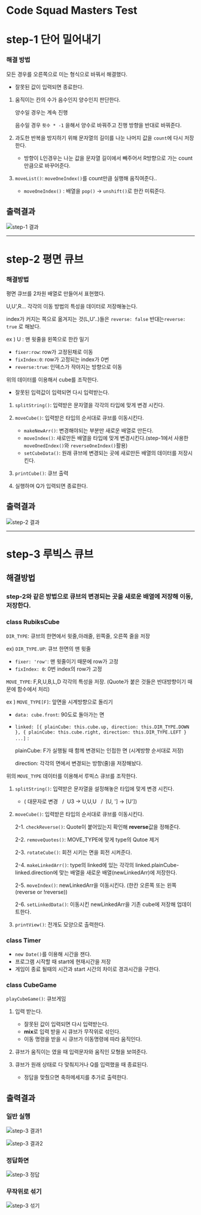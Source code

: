 # Code Squad Masters Test

# step-1 단어 밀어내기

### 해결 방법

모든 경우를 오른쪽으로 미는 형식으로 바꿔서 해결했다.

- 잘못된 값이 입력되면 종료한다.

1. 움직이는 칸의 수가 음수인지 양수인지 판단한다.

   양수일 경우는 계속 진행

   음수일 경우 `횟수 * -1` 을해서 양수로 바꿔주고 진행 방향을 반대로 바꿔준다.

2. 과도한 반복을 방지하기 위해 문자열의 길이를 나눈 나머지 값을 `count`에 다시 저장한다.

   - 방향이 L인경우는 나눈 값을 문자열 길이에서 빼주어서 R방향으로 가는 count만큼으로 바꾸어준다.

3. `moveList()`: `moveOneIndex()`를 count만큼 실행해 움직여준다..
   - `moveOneIndex()` : 배열을 `pop()` -> `unshift()`로 한칸 미뤄준다.

## 출력결과

![step-1 결과](https://user-images.githubusercontent.com/67357426/101730035-a0455500-3afc-11eb-981b-bfd1962c6b0d.png)

---

# step-2 평면 큐브

### 해결방법

평면 큐브를 2차원 배열로 만들어서 표현했다.

U,U',R... 각각의 이동 방법의 특성을 데이터로 저장해놓는다.

index가 커지는 쪽으로 옮겨지는 것(L,U'..)들은 `reverse: false` 반대는`reverse: true` 로 해놨다.

ex ) U : 맨 윗줄을 왼쪽으로 한칸 밀기

- `fixer:row`: row가 고정된채로 이동
- `fixIndex:0`: row가 고정되는 index가 0번
- `reverse:true`: 인덱스가 작아지는 방향으로 이동

위의 데이터를 이용해서 cube를 조작한다.

- 잘못된 입력값이 입력되면 다시 입력받는다.

1. `splitString()`: 입력받은 문자열을 각각의 타입에 맞게 변경 시킨다.
2. `moveCube()`: 입력받은 타입의 순서대로 큐브를 이동시킨다.

   - `makeNewArr()`: 변경해야되는 부분만 새로운 배열로 만든다.
   - `moveIndex()`: 새로만든 배열을 타입에 맞게 변경시킨다.(step-1에서 사용한 `moveOnedIndex()`와 `reverseOneIndex()`활용)
   - `setCubeData()`: 원래 큐브에 변경되는 곳에 새로만든 배열의 데이터를 저장시킨다.

3. `printCube()`: 큐브 출력
4. 실행하며 Q가 입력되면 종료한다.

## 출력결과

![step-2 결과](https://user-images.githubusercontent.com/67357426/101730210-f87c5700-3afc-11eb-9b5f-d0de0621428d.png)

---

# step-3 루빅스 큐브

## 해결방법

### step-2와 같은 방법으로 큐브의 변경되는 곳을 새로운 배열에 저장해 이동,저장한다.

### class RubiksCube

`DIR_TYPE`: 큐브의 한면에서 윗줄,아래줄, 왼쪽줄, 오른쪽 줄을 저장

ex) `DIR_TYPE.UP`: 큐브 한면의 맨 윗줄

- `fixer: 'row'`: 맨 윗줄이기 때문에 row가 고정
- `fixIndex: 0`: 0번 index의 row가 고정

`MOVE_TYPE`: F,R,U,B,L,D 각각의 특성을 저장. (Quote가 붙은 것들은 반대방향이기 때문에 함수에서 처리)

ex ) `MOVE_TYPE[F]`: 앞면을 시계방향으로 돌리기

- `data: cube.front`: 90도로 돌아가는 면
- `linked: [{ plainCube: this.cube.up, direction: this.DIR_TYPE.DOWN }, { plainCube: this.cube.right, direction: this.DIR_TYPE.LEFT } ...]` :

  plainCube: F가 실행될 때 함께 변경되는 인접한 면 (시계방향 순서대로 저장)

  direction: 각각의 면에서 변경되는 방향(줄)을 저장해놨다.

위의 `MOVE_TYPE` 데이터를 이용해서 루빅스 큐브를 조작한다.

1. `splitString()`: 입력받은 문자열을 설정해놓은 타입에 맞게 변경 시킨다.
   - ( 대문자로 변경 &nbsp; /&nbsp; U3 -> U,U,U &nbsp; /&nbsp; [U, '] -> [U'])
2. `moveCube()`: 입력받은 타입의 순서대로 큐브를 이동시킨다.

   2-1. `checkReverse()`: Quote이 붙어있는지 확인해 **reverse**값을 정해준다.

   2-2. `removeQuotes()`: MOVE_TYPE에 맞게 type의 Qutoe 제거

   2-3. `rotateCube()`: 회전 시키는 면을 회전 시켜준다.

   2-4. `makeLinkedArr()`: type의 linked에 있는 각각의 linked.plainCube-linked.direction에 맞는 배열을 새로운 배열(newLinkedArr)에 저장한다.

   2-5. `moveIndex()`: newLinkedArr을 이동시킨다. (한칸 오른쪽 또는 왼쪽 (reverse or !reverse))

   2-6. `setLinkedData()`: 이동시킨 newLinkedArr을 기존 cube에 저장해 업데이트한다.

3. `printView()`: 전개도 모양으로 출력한다.

### class Timer

- `new Date()`를 이용해 시간을 잰다.
- 프로그램 시작할 때 start에 현재시간을 저장
- 게임이 종료 될때의 시간과 start 시간의 차이로 경과시간을 구한다.

### class CubeGame

`playCubeGame()`: 큐브게임

1. 입력 받는다.

   - 잘못된 값이 입력되면 다시 입력받는다.
   - **mix**로 입력 받을 시 큐브가 무작위로 섞인다.
   - 이동 명령을 받을 시 큐브가 이동명령에 따라 움직인다.

2. 큐브가 움직이는 였을 때 입력문자와 움직인 모형을 보여준다.
3. 큐브가 원래 상태로 다 맞춰지거나 Q를 입력했을 때 종료된다.

   - 정답을 맞췄으면 축하메세지를 추가로 출력한다.

## 출력결과

### **일반 실행**

![step-3 결과1](https://user-images.githubusercontent.com/67357426/101730341-31b4c700-3afd-11eb-9803-01aa3a10f89d.png)

![step-3 결과2](https://user-images.githubusercontent.com/67357426/101730384-42fdd380-3afd-11eb-9b13-1370edca2c2a.png)

### **정답화면**

![step-3 정답](https://user-images.githubusercontent.com/67357426/101730444-5d37b180-3afd-11eb-8067-b638c28f28d4.png)

### **무작위로 섞기**

![step-3 섞기](https://user-images.githubusercontent.com/67357426/101730478-6cb6fa80-3afd-11eb-8c62-9eb18e492ed6.png)
